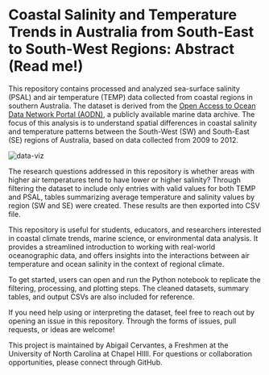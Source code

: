 # Coastal Salinity and Temperature Trends in Australia from South-East to South-West Regions: Abstract (Read me!)

This repository contains processed and analyzed sea-surface salinity (PSAL) and air temperature (TEMP) data collected from coastal regions in southern Australia. The dataset is derived from the [Open Access to Ocean Data Network Portal (AODN)](https://portal.aodn.org.au/search), a publicly available marine data archive. The focus of this analysis is to understand spatial differences in coastal salinity and temperature patterns between the South-West (SW) and South-East (SE) regions of Australia, based on data collected from 2009 to 2012.

![data-viz](/Visual/CVSDownload.png)

The research questions addressed in this repository is whether areas with higher air temperatures tend to have lower or higher salinity? Through filtering the dataset to include only entries with valid values for both TEMP and PSAL, tables summarizing average temperature and salinity values by region (SW and SE) were created. These results are then exported into CSV file.

This repository is useful for students, educators, and researchers interested in coastal climate trends, marine science, or environmental data analysis. It provides a streamlined introduction to working with real-world oceanographic data, and offers insights into the interactions between air temperature and ocean salinity in the context of regional climate.

To get started, users can open and run the Python notebook to replicate the filtering, processing, and plotting steps. The cleaned datasets, summary tables, and output CSVs are also included for reference.

If you need help using or interpreting the dataset, feel free to reach out by opening an issue in this repository. Through the forms of issues, pull requests, or ideas are welcome!

This project is maintained by Abigail Cervantes, a Freshmen at the University of North Carolina at Chapel HIlll. For questions or collaboration opportunities, please connect through GitHub.
